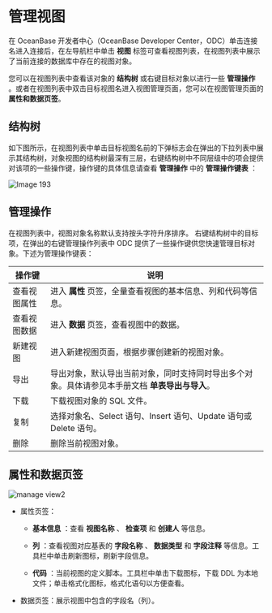 管理视图 
=========================

在 OceanBase 开发者中心（OceanBase Developer Center，ODC）单击连接名进入连接后，在左导航栏中单击 **视图** 标签可查看视图列表，在视图列表中展示了当前连接的数据库中存在的视图对象。

您可以在视图列表中查看该对象的 **结构树** 或右键目标对象以进行一些 **管理操作** 。或者在视图列表中双击目标视图名进入视图管理页面，您可以在视图管理页面的 **属性和数据页签**。

结构树 
------------

如下图所示，在视图列表中单击目标视图名前的下弹标志会在弹出的下拉列表中展示其结构树，对象视图的结构树最深有三层，右键结构树中不同层级中的项会提供对该项的一些操作键，操作键的具体信息请查看 **管理操作** 中的 **管理操作键表** ：

![Image 193](https://obbusiness-private.oss-cn-shanghai.aliyuncs.com/doc/img/odc/340/%E7%AE%A1%E7%90%86%E8%A7%86%E5%9B%BE-1.png)

管理操作 
-------------

在视图列表中，视图对象名称默认支持按头字符升序排序。
右键结构树中的目标项，在弹出的右键管理操作列表中 ODC 提供了一些操作键供您快速管理目标对象。下述为管理操作键表：


|  操作键   |                             说明                              |
|--------|-------------------------------------------------------------|
| 查看视图属性 | 进入 **属性** 页签，全量查看视图的基本信息、列和代码等信息。 |
| 查看视图数据 | 进入 **数据** 页签，查看视图中的数据。            |
| 新建视图   | 进入新建视图页面，根据步骤创建新的视图对象。                                    |
|导出|导出对象，默认导出当前对象，同时支持同时导出多个对象。具体请参见本手册文档 **单表导出与导入**。|
| 下载   | 下载视图对象的 SQL 文件。                                    |
| 复制     | 选择对象名、Select 语句、Insert 语句、Update 语句或 Delete 语句。             |
| 删除     | 删除当前视图对象。                                                   |



属性和数据页签 
----------------

![manage view2](https://obbusiness-private.oss-cn-shanghai.aliyuncs.com/doc/img/odc/340/%E7%AE%A1%E7%90%86%E8%A7%86%E5%9B%BE-2.png)


* 属性页签：

  * **基本信息** ：查看 **视图名称** 、 **检查项** 和 **创建人** 等信息。

    
  
  * **列** ：查看视图对应基表的 **字段名称** 、 **数据类型** 和 **字段注释** 等信息。工具栏中单击刷新图标，刷新字段信息。

    
  
  * **代码** ：当前视图的定义脚本。工具栏中单击下载图标，下载 DDL 为本地文件；单击格式化图标，格式化语句以方便查看。

    
  

  

* 数据页签：展示视图中包含的字段名（列）。

  





